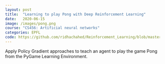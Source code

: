 ```yaml
---
layout: post
title:  "Learning to play Pong with Deep Reinforcement Learning"
date:   2020-06-15
image: /images/pong.png
course: "CS456: Artificial neural networks"
categories: EPFL
code: https://github.com/ridhachahed/Reinforcement_Learning/blob/master/Pong_RL.ipynb
---
```

Apply Policy Gradient approaches to teach an agent to play the game Pong from the PyGame Learning Environment.